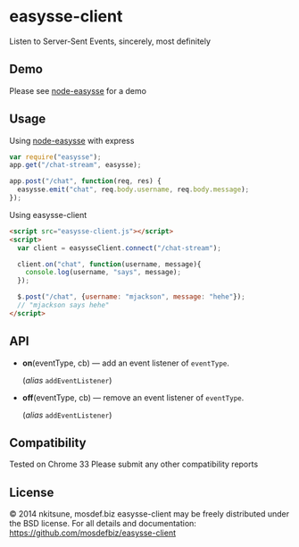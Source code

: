 easysse-client
==============

Listen to Server-Sent Events, sincerely, most definitely


Demo
----

Please see [node-easysse][server] for a demo


Usage
-----

Using [node-easysse][server] with express

```js
var require("easysse");
app.get("/chat-stream", easysse);

app.post("/chat", function(req, res) {
  easysse.emit("chat", req.body.username, req.body.message);
});
```

Using easysse-client

```html
<script src="easysse-client.js"></script>
<script>
  var client = easysseClient.connect("/chat-stream");

  client.on("chat", function(username, message){
    console.log(username, "says", message);
  });

  $.post("/chat", {username: "mjackson", message: "hehe"});
  // "mjackson says hehe"
</script>
```


API
---

* **on**(eventType, cb) &mdash; add an event listener of
  `eventType`.

  (*alias* `addEventListener`)

* **off**(eventType, cb) &mdash; remove an event listener of
  `eventType`.

  (*alias* `addEventListener`)


Compatibility
-------------

Tested on Chrome 33
Please submit any other compatibility reports


License
-------

&copy; 2014 nkitsune, mosdef.biz
easysse-client may be freely distributed under the BSD license.
For all details and documentation:
https://github.com/mosdefbiz/easysse-client

[server]: https://github.com/mosdefbiz/node-easysse
